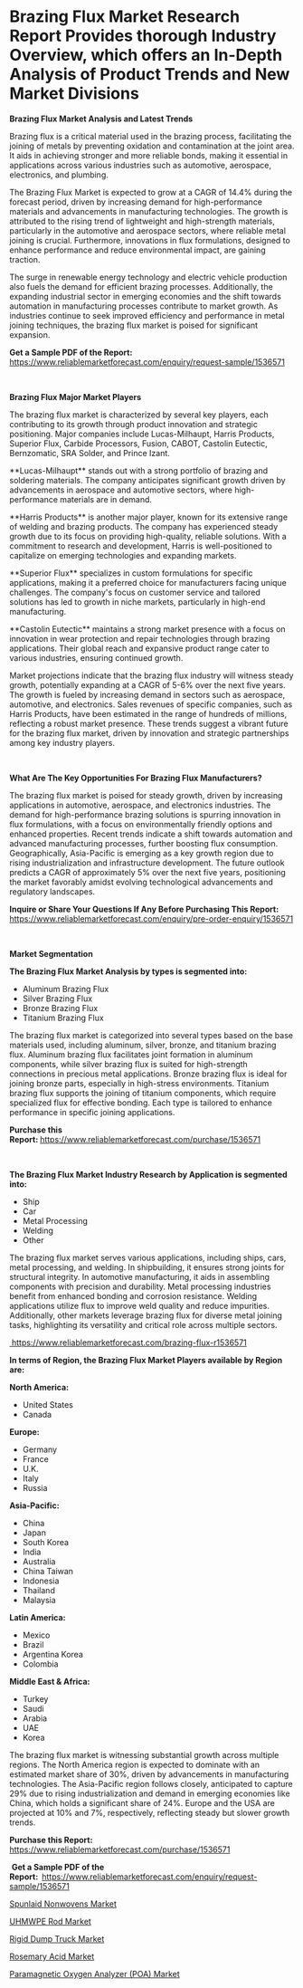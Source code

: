 <p><h1>Brazing Flux Market Research Report Provides thorough Industry Overview, which offers an In-Depth Analysis of Product Trends and New Market Divisions</h1></p><p><strong>Brazing Flux Market Analysis and Latest Trends</strong></p>
<p><p>Brazing flux is a critical material used in the brazing process, facilitating the joining of metals by preventing oxidation and contamination at the joint area. It aids in achieving stronger and more reliable bonds, making it essential in applications across various industries such as automotive, aerospace, electronics, and plumbing.</p><p>The Brazing Flux Market is expected to grow at a CAGR of 14.4% during the forecast period, driven by increasing demand for high-performance materials and advancements in manufacturing technologies. The growth is attributed to the rising trend of lightweight and high-strength materials, particularly in the automotive and aerospace sectors, where reliable metal joining is crucial. Furthermore, innovations in flux formulations, designed to enhance performance and reduce environmental impact, are gaining traction. </p><p>The surge in renewable energy technology and electric vehicle production also fuels the demand for efficient brazing processes. Additionally, the expanding industrial sector in emerging economies and the shift towards automation in manufacturing processes contribute to market growth. As industries continue to seek improved efficiency and performance in metal joining techniques, the brazing flux market is poised for significant expansion.</p></p>
<p><strong>Get a Sample PDF of the Report:&nbsp;</strong> <a href="https://www.reliablemarketforecast.com/enquiry/request-sample/1536571?utm_campaign=2245&utm_medium=2&utm_source=Github&utm_content=ia&utm_term=30012025&utm_id=brazing-flux">https://www.reliablemarketforecast.com/enquiry/request-sample/1536571</a></p>
<p>&nbsp;</p>
<p><strong>Brazing Flux Major Market Players</strong></p>
<p><p>The brazing flux market is characterized by several key players, each contributing to its growth through product innovation and strategic positioning. Major companies include Lucas-Milhaupt, Harris Products, Superior Flux, Carbide Processors, Fusion, CABOT, Castolin Eutectic, Bernzomatic, SRA Solder, and Prince Izant.</p><p>**Lucas-Milhaupt** stands out with a strong portfolio of brazing and soldering materials. The company anticipates significant growth driven by advancements in aerospace and automotive sectors, where high-performance materials are in demand.</p><p>**Harris Products** is another major player, known for its extensive range of welding and brazing products. The company has experienced steady growth due to its focus on providing high-quality, reliable solutions. With a commitment to research and development, Harris is well-positioned to capitalize on emerging technologies and expanding markets.</p><p>**Superior Flux** specializes in custom formulations for specific applications, making it a preferred choice for manufacturers facing unique challenges. The company's focus on customer service and tailored solutions has led to growth in niche markets, particularly in high-end manufacturing.</p><p>**Castolin Eutectic** maintains a strong market presence with a focus on innovation in wear protection and repair technologies through brazing applications. Their global reach and expansive product range cater to various industries, ensuring continued growth.</p><p>Market projections indicate that the brazing flux industry will witness steady growth, potentially expanding at a CAGR of 5-6% over the next five years. The growth is fueled by increasing demand in sectors such as aerospace, automotive, and electronics. Sales revenues of specific companies, such as Harris Products, have been estimated in the range of hundreds of millions, reflecting a robust market presence. These trends suggest a vibrant future for the brazing flux market, driven by innovation and strategic partnerships among key industry players.</p></p>
<p>&nbsp;</p>
<p><strong>What Are The Key Opportunities For Brazing Flux Manufacturers?</strong></p>
<p><p>The brazing flux market is poised for steady growth, driven by increasing applications in automotive, aerospace, and electronics industries. The demand for high-performance brazing solutions is spurring innovation in flux formulations, with a focus on environmentally friendly options and enhanced properties. Recent trends indicate a shift towards automation and advanced manufacturing processes, further boosting flux consumption. Geographically, Asia-Pacific is emerging as a key growth region due to rising industrialization and infrastructure development. The future outlook predicts a CAGR of approximately 5% over the next five years, positioning the market favorably amidst evolving technological advancements and regulatory landscapes.</p></p>
<p><strong>Inquire or Share Your Questions If Any Before Purchasing This Report:</strong> <a href="https://www.reliablemarketforecast.com/enquiry/pre-order-enquiry/1536571?utm_campaign=2245&utm_medium=2&utm_source=Github&utm_content=ia&utm_term=30012025&utm_id=brazing-flux">https://www.reliablemarketforecast.com/enquiry/pre-order-enquiry/1536571</a></p>
<p>&nbsp;</p>
<p><strong>Market Segmentation</strong></p>
<p><strong>The Brazing Flux Market Analysis by types is segmented into:</strong></p>
<p><ul><li>Aluminum Brazing Flux</li><li>Silver Brazing Flux</li><li>Bronze Brazing Flux</li><li>Titanium Brazing Flux</li></ul></p>
<p><p>The brazing flux market is categorized into several types based on the base materials used, including aluminum, silver, bronze, and titanium brazing flux. Aluminum brazing flux facilitates joint formation in aluminum components, while silver brazing flux is suited for high-strength connections in precious metal applications. Bronze brazing flux is ideal for joining bronze parts, especially in high-stress environments. Titanium brazing flux supports the joining of titanium components, which require specialized flux for effective bonding. Each type is tailored to enhance performance in specific joining applications.</p></p>
<p><strong>Purchase this Report:&nbsp;</strong><a href="https://www.reliablemarketforecast.com/purchase/1536571?utm_campaign=2245&utm_medium=2&utm_source=Github&utm_content=ia&utm_term=30012025&utm_id=brazing-flux">https://www.reliablemarketforecast.com/purchase/1536571</a></p>
<p>&nbsp;</p>
<p><strong>The Brazing Flux Market Industry Research by Application is segmented into:</strong></p>
<p><ul><li>Ship</li><li>Car</li><li>Metal Processing</li><li>Welding</li><li>Other</li></ul></p>
<p><p>The brazing flux market serves various applications, including ships, cars, metal processing, and welding. In shipbuilding, it ensures strong joints for structural integrity. In automotive manufacturing, it aids in assembling components with precision and durability. Metal processing industries benefit from enhanced bonding and corrosion resistance. Welding applications utilize flux to improve weld quality and reduce impurities. Additionally, other markets leverage brazing flux for diverse metal joining tasks, highlighting its versatility and critical role across multiple sectors.</p></p>
<p><a href="https://www.reliablemarketforecast.com/brazing-flux-r1536571?utm_campaign=2245&utm_medium=2&utm_source=Github&utm_content=ia&utm_term=30012025&utm_id=brazing-flux">&nbsp;https://www.reliablemarketforecast.com/brazing-flux-r1536571</a></p>
<p><strong>In terms of Region, the Brazing Flux Market Players available by Region are:</strong></p>
<p>
    <p> <strong> North America: </strong>
        <ul>
            <li>United States</li>
            <li>Canada</li>
        </ul>
        </p> 
    <p> <strong> Europe: </strong>
        <ul>
            <li>Germany</li>
            <li>France</li>
            <li>U.K.</li>
            <li>Italy</li>
            <li>Russia</li>
        </ul>
        </p> 
    <p> <strong> Asia-Pacific: </strong>
        <ul>
            <li>China</li>
            <li>Japan</li>
            <li>South Korea</li>
            <li>India</li>
            <li>Australia</li>
            <li>China Taiwan</li>
            <li>Indonesia</li>
            <li>Thailand</li>
            <li>Malaysia</li>
        </ul>
        </p> 
    <p> <strong> Latin America: </strong>
        <ul>
            <li>Mexico</li>
            <li>Brazil</li>
            <li>Argentina Korea</li>
            <li>Colombia</li>
        </ul>
        </p> 
    <p> <strong> Middle East & Africa: </strong>
        <ul>
            <li>Turkey</li>
            <li>Saudi</li>
            <li>Arabia</li>
            <li>UAE</li>
            <li>Korea</li>
        </ul>
    </p>
    </p>
<p><p>The brazing flux market is witnessing substantial growth across multiple regions. The North America region is expected to dominate with an estimated market share of 30%, driven by advancements in manufacturing technologies. The Asia-Pacific region follows closely, anticipated to capture 29% due to rising industrialization and demand in emerging economies like China, which holds a significant share of 24%. Europe and the USA are projected at 10% and 7%, respectively, reflecting steady but slower growth trends.</p></p>
<p><strong>Purchase this Report: </strong><a href="https://www.reliablemarketforecast.com/purchase/1536571?utm_campaign=2245&utm_medium=2&utm_source=Github&utm_content=ia&utm_term=30012025&utm_id=brazing-flux">https://www.reliablemarketforecast.com/purchase/1536571</a></p>
<p>&nbsp;<strong>Get a Sample PDF of the Report:&nbsp;&nbsp;</strong><a href="https://www.reliablemarketforecast.com/enquiry/request-sample/1536571?utm_campaign=2245&utm_medium=2&utm_source=Github&utm_content=ia&utm_term=30012025&utm_id=brazing-flux">https://www.reliablemarketforecast.com/enquiry/request-sample/1536571</a></p>
<p><strong></strong></p>
<p><p><a href="https://www.linkedin.com/pulse/regional-development-deployment-production-cost-spunlaid-jsvgf?utm_campaign=2245&utm_medium=2&utm_source=Github&utm_content=ia&utm_term=30012025&utm_id=brazing-flux">Spunlaid Nonwovens Market</a></p><p><a href="https://github.com/ahmalaloanne/Market-Research-Report-List-1/blob/main/uhmwpe-rod-market.md?utm_campaign=2245&utm_medium=2&utm_source=Github&utm_content=ia&utm_term=30012025&utm_id=brazing-flux">UHMWPE Rod Market</a></p><p><a href="https://github.com/iwciasylvya/Market-Research-Report-List-1/blob/main/rigid-dump-truck-market.md?utm_campaign=2245&utm_medium=2&utm_source=Github&utm_content=ia&utm_term=30012025&utm_id=brazing-flux">Rigid Dump Truck Market</a></p><p><a href="https://www.linkedin.com/pulse/detailed-report-thesize-dynamics-expected-growth-41-cagrof-zq3yf?utm_campaign=2245&utm_medium=2&utm_source=Github&utm_content=ia&utm_term=30012025&utm_id=brazing-flux">Rosemary Acid Market</a></p><p><a href="https://www.linkedin.com/pulse/paramagnetic-oxygen-analyzer-poa-industry-summary-demand-j8olf?utm_campaign=2245&utm_medium=2&utm_source=Github&utm_content=ia&utm_term=30012025&utm_id=brazing-flux">Paramagnetic Oxygen Analyzer (POA) Market</a></p></p>